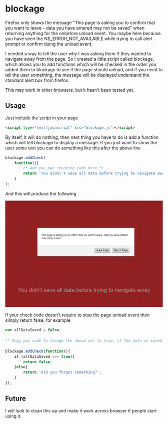 # blockage
Firefox only shows the message "This page is asking you to confirm that you want to leave - data you have entered may not be saved" when returning anything for the onbefore unload event. You maybe here because you have seen the NS_ERROR_NOT_AVAILABLE while trying to call alert prompt or confirm duing the unload event.

I needed a way to tell the user why I was asking them if they wanted to navigate away from the page. So I created a little script called blockage, which allows you to add functions which will be checked in the order you added them to blockage to see if the page should unload, and if you need to tell the user something, the message will be displayed understand the standard alert box from firefox.

This may work in other browsers, but it hasn't been tested yet. 

## Usage
Just include the script in your page

```html
<script type="text/javascript" src="blockage.js"></script>
```
	
By itself, it will do nothing, then next thing you have to do is add a function which will tell blockage to display a message. If you just want to show the user some text you can do something like this after the above line

```javascript
blockage.addCheck(
	function(){
		/* Add you own checking code here */
		return 'You didn\'t save all data before trying to navigate away';
	}
);
```
	
And this will produce the following

![Example Image From Firefox onbeforeunload Event](https://github.com/mrforsythexeter/blockage/raw/master/readme_assets/example.png)

If your check code doesn't require to stop the page unload event then simply return false, for example

```javascript
var allDataSaved = false;

/* Snip you code to change the above var to true, if the data is saved */

blockage.addCheck(function(){
	if (allDataSaved === true){
		return false;
	}else{
		return 'Did you forget something?';
	}
});
````

## Future
I will look to clean this up and make it work across browser if people start using it.